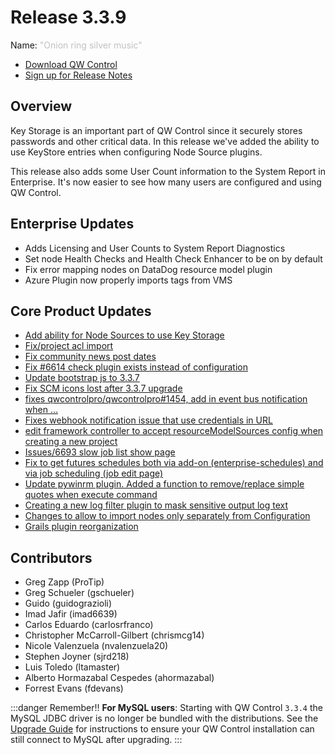 # Release 3.3.9

Name: <span style="color: silver"><span class="glyphicon glyphicon-music"></span> "Onion ring silver music"</span>

- [Download QW Control](https://download.qwcontrol.com/)
- [Sign up for Release Notes](https://www.qwcontrol.com/release-notes-signup)

## Overview

Key Storage is an important part of QW Control since it securely stores passwords and other critical data.  In this release we've added the ability to use KeyStore entries when configuring Node Source plugins.

This release also adds some User Count information to the System Report in Enterprise.  It's now easier to see how many users are configured and using QW Control.

## Enterprise Updates

* Adds Licensing and User Counts to System Report Diagnostics
* Set node Health Checks and Health Check Enhancer to be on by default
* Fix error mapping nodes on DataDog resource model plugin
* Azure Plugin now properly imports tags from VMS

## Core Product Updates

* [Add ability for Node Sources to use Key Storage](https://github.com/qwcontrol/qwcontrol/issues/6666)
* [Fix/project acl import](https://github.com/qwcontrol/qwcontrol/issues/6761)
* [Fix community news post dates](https://github.com/qwcontrol/qwcontrol/issues/6750)
* [Fix #6614 check plugin exists instead of configuration](https://github.com/qwcontrol/qwcontrol/issues/6740)
* [Update bootstrap js to 3.3.7](https://github.com/qwcontrol/qwcontrol/issues/6739)
* [Fix SCM icons lost after 3.3.7 upgrade](https://github.com/qwcontrol/qwcontrol/issues/6735)
* [fixes qwcontrolpro/qwcontrolpro#1454, add in event bus notification when …](https://github.com/qwcontrol/qwcontrol/issues/6734)
* [Fixes webhook notification issue that use credentials in URL](https://github.com/qwcontrol/qwcontrol/issues/6732)
* [edit framework controller to accept resourceModelSources config when creating a new project](https://github.com/qwcontrol/qwcontrol/issues/6730)
* [Issues/6693 slow job list show page](https://github.com/qwcontrol/qwcontrol/issues/6725)
* [Fix to get futures schedules both via add-on (enterprise-schedules) and via job scheduling (job edit page)](https://github.com/qwcontrol/qwcontrol/issues/6723)
* [Update pywinrm plugin. Added a function to remove/replace simple quotes when execute command](https://github.com/qwcontrol/qwcontrol/issues/6712)
* [Creating a new log filter plugin to mask sensitive output log text](https://github.com/qwcontrol/qwcontrol/issues/6709)
* [Changes to allow to import nodes only separately from Configuration](https://github.com/qwcontrol/qwcontrol/issues/6701)
* [Grails plugin reorganization](https://github.com/qwcontrol/qwcontrol/issues/6697)

## Contributors

* Greg Zapp (ProTip)
* Greg Schueler (gschueler)
* Guido (guidograzioli)
* Imad Jafir (imad6639)
* Carlos Eduardo (carlosrfranco)
* Christopher McCarroll-Gilbert (chrismcg14)
* Nicole Valenzuela (nvalenzuela20)
* Stephen Joyner (sjrd218)
* Luis Toledo (ltamaster)
* Alberto Hormazabal Cespedes (ahormazabal)
* Forrest Evans (fdevans)


:::danger Remember!!
**For MySQL users**: Starting with QW Control `3.3.4` the MySQL JDBC driver is no longer be
bundled with the distributions. See the [Upgrade Guide](/upgrading/upgrading-to-qwcontrol-3.3.4.md)
for instructions to ensure your QW Control installation can still connect to MySQL after upgrading.
:::

